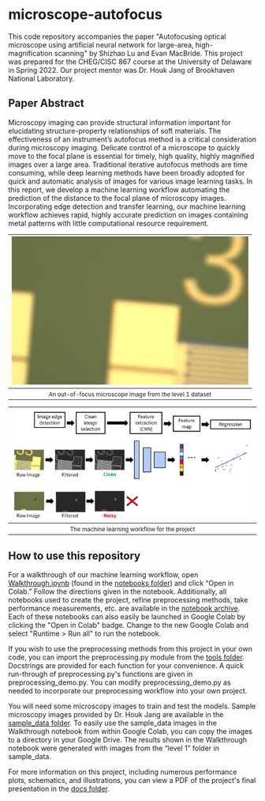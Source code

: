 # microscope-autofocus
This code repository accompanies the paper "Autofocusing optical microscope using artificial neural network for large-area, high-magnification scanning" by Shizhao Lu and Evan MacBride. This project was prepared for the CHEG/CISC 867 course at the University of Delaware in Spring 2022. Our project mentor was Dr. Houk Jang of Brookhaven National Laboratory.

## Paper Abstract
Microscopy imaging can provide structural information important for elucidating structure-property relationships of soft materials. The effectiveness of an instrument’s autofocus method is a critical consideration during microscopy imaging. Delicate control of a microscope to quickly move to the focal plane is essential for timely, high quality, highly magnified images over a large area. Traditional iterative autofocus methods are time consuming, while deep learning methods have been broadly adopted for quick and automatic analysis of images for various image learning tasks. In this report, we develop a machine learning workflow automating the prediction of the distance to the focal plane of microscopy images. Incorporating edge detection and transfer learning, our machine learning workflow achieves rapid, highly accurate prediction on images containing metal patterns with little computational resource requirement.

<div align="center">

| <img src="/docs/illustrations/level1_example.png" alt="An out-of-focus microscope image"> |
|:--:|
| <small>An out-of-focus microscope image from the level 1 dataset</small> |

</div>


<div align="center">

| <img src="/docs/illustrations/workflow_schematic.png" alt="A schematic of a machine learning workflow"> |
|:--:|
| <small>The machine learning workflow for the project </small> |

</div>
  
## How to use this repository
For a walkthrough of our machine learning workflow, open [Walkthrough.ipynb](https://github.com/evanmacbride/microscope-autofocus/blob/main/notebooks/Walkthrough.ipynb) (found in the [notebooks folder](https://github.com/evanmacbride/microscope-autofocus/tree/main/notebooks)) and click “Open in Colab.” Follow the directions given in the notebook. Additionally, all notebooks used to create the project, refine preprocessing methods, take performance measurements, etc. are available in the [notebook archive](https://github.com/evanmacbride/microscope-autofocus/tree/main/notebooks/archive). Each of these notebooks can also easily be launched in Google Colab by clicking the "Open in Colab" badge. Change to the new Google Colab and select "Runtime > Run all" to run the notebook.

If you wish to use the preprocessing methods from this project in your own code, you can import the preprocessing.py module from the [tools folder](https://github.com/evanmacbride/microscope-autofocus/tree/main/tools). Docstrings are provided for each function for your convenience. A quick run-through of preprocessing.py's functions are given in preprocessing_demo.py. You can modify preprocessing_demo.py as needed to incorporate our preprocessing workflow into your own project.

You will need some microscopy images to train and test the models. Sample microscopy images provided by Dr. Houk Jang are available in the [sample_data  folder](https://github.com/evanmacbride/microscope-autofocus/tree/main/sample_data). To easily use the sample_data images in the Walkthrough notebook from within Google Colab, you can copy the images to a directory in your Google Drive. The results shown in the Walkthrough notebook were generated with images from the “level 1” folder in sample_data.

For more information on this project, including numerous performance plots, schematics, and illustrations, you can view a PDF of the project's final presentation in the [docs folder](https://github.com/evanmacbride/microscope-autofocus/tree/main/docs).
